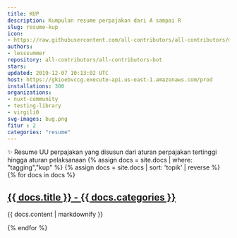 ```yaml
---
title: KUP
description: Kumpulan resume perpajakan dari A sampai R
slug: resume-kup
icon:
- https://raw.githubusercontent.com/all-contributors/all-contributors/master/docs/assets/bot-usage.png
authors:
- lesssummer
repository: all-contributors/all-contributors-bot
stars: 
updated: 2019-12-07 10:13:02 UTC
host: https://gkioebvccg.execute-api.us-east-1.amazonaws.com/prod
installations: 300
organizations:
- nuxt-community
- testing-library
- virgili0
svg-images: bug.png
fitur : 2
categories: "resume"
---
```


✨ Resume UU perpajakan yang disusun dari aturan perpajakan tertinggi hingga aturan pelaksanaan
{% assign docs = site.docs | where: "tagging","kup" %}
{% assign docs = site.docs | sort: 'topik' | reverse %}
{% for docs in docs %}
  <h2>
    <a href="{{ docs.link }}">
      {{ docs.title }} - {{ docs.categories }}
    </a>
  </h2>
  <p>{{ docs.content | markdownify }}</p>
{% endfor %}